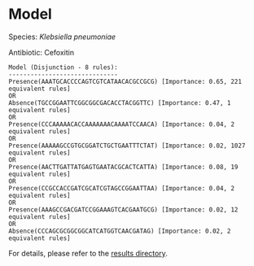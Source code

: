 
# Model

Species: *Klebsiella pneumoniae*

Antibiotic: Cefoxitin

```
Model (Disjunction - 8 rules):
------------------------------
Presence(AAATGCACCCCAGTCGTCATAACACGCCGCG) [Importance: 0.65, 221 equivalent rules]
OR
Absence(TGCCGGAATTCGGCGGCGACACCTACGGTTC) [Importance: 0.47, 1 equivalent rules]
OR
Presence(CCCAAAAACACCAAAAAAACAAAATCCAACA) [Importance: 0.04, 2 equivalent rules]
OR
Presence(AAAAAGCCGTGCGGATCTGCTGAATTTCTAT) [Importance: 0.02, 1027 equivalent rules]
OR
Presence(AACTTGATTATGAGTGAATACGCACTCATTA) [Importance: 0.08, 19 equivalent rules]
OR
Presence(CCGCCACCGATCGCATCGTAGCCGGAATTAA) [Importance: 0.04, 2 equivalent rules]
OR
Presence(AAAGCCGACGATCCGGAAAGTCACGAATGCG) [Importance: 0.02, 12 equivalent rules]
OR
Absence(CCCAGCGCGGCGGCATCATGGTCAACGATAG) [Importance: 0.02, 2 equivalent rules]

```

For details, please refer to the [results directory](../../../../../results/scm_b/klebsiella%20pneumoniae/cefoxitin/repeat_4/).

